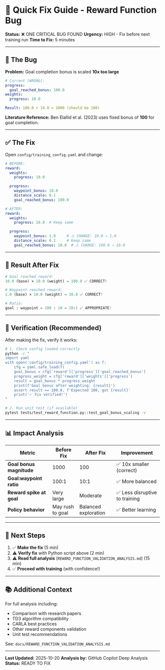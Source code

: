# 🔧 Quick Fix Guide - Reward Function Bug

**Status:** ❌ ONE CRITICAL BUG FOUND
**Urgency:** HIGH - Fix before next training run
**Time to Fix:** 5 minutes

---

## 🐛 The Bug

**Problem:** Goal completion bonus is scaled **10x too large**

```yaml
# Current (WRONG):
progress:
  goal_reached_bonus: 100.0
weights:
  progress: 10.0

Result: 100.0 × 10.0 = 1000 (should be 100)
```

**Literature Reference:** Ben Elallid et al. (2023) uses fixed bonus of **100** for goal completion.

---

## ✅ The Fix

Open `config/training_config.yaml` and change:

```yaml
# BEFORE:
reward:
  weights:
    progress: 10.0

  progress:
    waypoint_bonus: 10.0
    distance_scale: 0.1
    goal_reached_bonus: 100.0

# AFTER:
reward:
  weights:
    progress: 10.0  # Keep same

  progress:
    waypoint_bonus: 1.0     # ⚠️ CHANGE: 10.0 → 1.0
    distance_scale: 0.1     # Keep same
    goal_reached_bonus: 10.0  # ⚠️ CHANGE: 100.0 → 10.0
```

---

## 🧮 Result After Fix

```python
# Goal reached reward:
10.0 (base) × 10.0 (weight) = 100.0 ✅ CORRECT!

# Waypoint reached reward:
1.0 (base) × 10.0 (weight) = 10.0 ✅ CORRECT!

# Ratio:
goal : waypoint = 100 : 10 = 10:1 ✅ APPROPRIATE!
```

---

## 🧪 Verification (Recommended)

After making the fix, verify it works:

```bash
# 1. Check config loaded correctly
python -c "
import yaml
with open('config/training_config.yaml') as f:
    cfg = yaml.safe_load(f)
    goal_bonus = cfg['reward']['progress']['goal_reached_bonus']
    progress_weight = cfg['reward']['weights']['progress']
    result = goal_bonus * progress_weight
    print(f'Goal bonus after weighting: {result}')
    assert result == 100.0, f'Expected 100, got {result}'
    print('✅ Fix verified!')
"

# 2. Run unit test (if available)
pytest tests/test_reward_function.py::test_goal_bonus_scaling -v
```

---

## 📊 Impact Analysis

| Metric | Before Fix | After Fix | Improvement |
|--------|-----------|-----------|-------------|
| **Goal bonus magnitude** | 1000 | 100 | ✅ 10x smaller (correct) |
| **Goal:waypoint ratio** | 100:1 | 10:1 | ✅ More balanced |
| **Reward spike at goal** | Very large | Moderate | ✅ Less disruptive to training |
| **Policy behavior** | May rush to goal | Balanced exploration | ✅ Better learning |

---

## 🚀 Next Steps

1. ✅ **Make the fix** (5 min)
2. ⚠️ **Verify fix** with Python script above (2 min)
3. ⚠️ **Read full analysis** (`REWARD_FUNCTION_VALIDATION_ANALYSIS.md`) (15 min)
4. ✅ **Proceed with training** (with confidence!)

---

## 📚 Additional Context

For full analysis including:
- Comparison with research papers
- TD3 algorithm compatibility
- CARLA best practices
- Other reward components validation
- Unit test recommendations

See: `docs/REWARD_FUNCTION_VALIDATION_ANALYSIS.md`

---

**Last Updated:** 2025-10-20
**Analysis by:** GitHub Copilot Deep Analysis
**Status:** READY TO FIX
